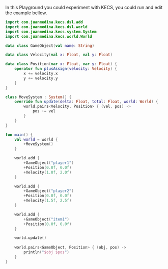 <script src="https://unpkg.com/kotlin-playground@1" data-selector="code" data-server="https://kotlin-compiler-server.herokuapp.com/"></script>

In this Playground you could experiment with KECS, you could run and edit the example bellow.

```kotlin
import com.juanmedina.kecs.dsl.add
import com.juanmedina.kecs.dsl.world
import com.juanmedina.kecs.system.System
import com.juanmedina.kecs.world.World

data class GameObject(val name: String)

data class Velocity(val x: Float, val y: Float)

data class Position(var x: Float, var y: Float) {
    operator fun plusAssign(velocity: Velocity) {
        x += velocity.x
        y += velocity.y
    }
}

class MoveSystem : System() {
    override fun update(delta: Float, total: Float, world: World) {
        world.pairs<Velocity, Position> { (vel, pos) ->
            pos += vel
        }
    }
}

fun main() {
    val world = world {
        +MoveSystem()
    }

    world.add {
        +GameObject("player1")
        +Position(0.0f, 0.0f)
        +Velocity(1.0f, 2.0f)
    }

    world.add {
        +GameObject("player2")
        +Position(0.0f, 0.0f)
        +Velocity(1.5f, 2.5f)
    }

    world.add {
        +GameObject("item1")
        +Position(0.0f, 0.0f)
    }

    world.update()
    
    world.pairs<GameObject, Position> { (obj, pos) ->
    	println("$obj $pos")    
    }    
}

```
